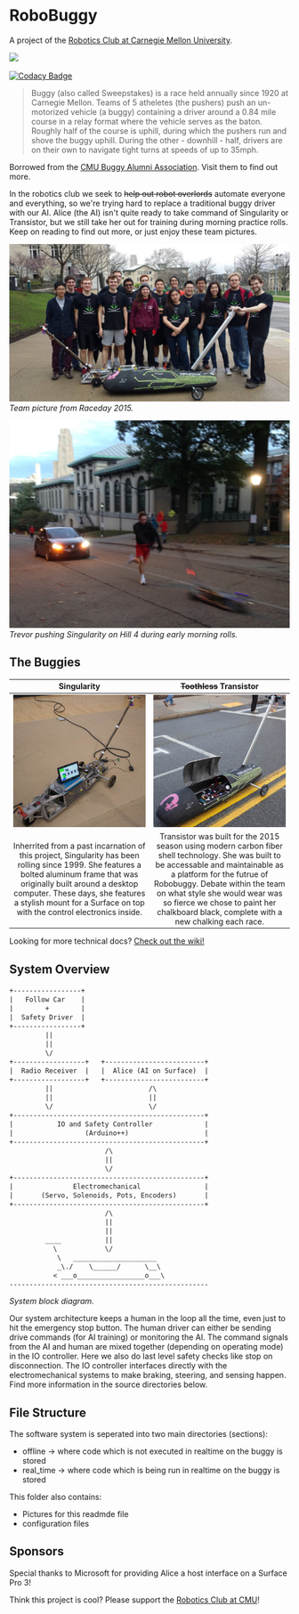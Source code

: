 RoboBuggy
==============

A project of the [Robotics Club at Carnegie Mellon University](https://roboticsclub.org/).

[<img src="https://travis-ci.org/CMU-Robotics-Club/RoboBuggy.svg?branch=master">](https://travis-ci.org/CMU-Robotics-Club/RoboBuggy/builds)

[![Codacy Badge](https://api.codacy.com/project/badge/grade/4026f13cbb954454a4a9abe37fd49587)](https://www.codacy.com/app/Mr-Trevor-Decker/RoboBuggy)

> Buggy (also called Sweepstakes) is a race held annually since 1920 at Carnegie Mellon. Teams of 5 atheletes (the pushers) push an un-motorized vehicle (a buggy) containing a driver around a 0.84 mile course in a relay format where the vehicle serves as the baton. Roughly half of the course is uphill, during which the pushers run and shove the buggy uphill. During the other - downhill - half, drivers are on their own to navigate tight turns at speeds of up to 35mph.

Borrowed from the [CMU Buggy Alumni Association](http://cmubuggy.org/reference/What_is_buggy%3F). Visit them to find out more.

In the robotics club we seek to ~~help out robot overlords~~ automate everyone and everything, so we're trying hard to replace a traditional buggy driver with our AI. Alice (the AI) isn't quite ready to take command of Singularity or Transistor, but we still take her out for training during morning practice rolls. Keep on reading to find out more, or just enjoy these team pictures.

![Team picture from Raceday 2015](readme_team.JPG)
_Team picture from Raceday 2015._

![Trevor pushing RoboBuggy at Fall rolls](readme_rolls.JPG)
_Trevor pushing Singularity on Hill 4 during early morning rolls._

## The Buggies 

<table>
<thead>
<tr>
<th align="center" width="50%">Singularity</th>
<th align="center" width="50%"><del>Toothless</del> Transistor</th>
</tr>
</thead>
<tbody>
<tr>
<td align="center"><img src="readme_singularity.jpg" alt="Singularity the Buggy with Alice the AI" style="max-width:100%;"></td>
<td align="center"><img src="readme_transistor.jpg" alt="Transistor the Buggy" style="max-width:100%;"></td>
</tr>
<tr>
<td align="center">Inherrited from a past incarnation of this project, Singularity has been rolling since 1999. She features a bolted aluminum frame that was originally built around a desktop computer. These days, she features a stylish mount for a Surface on top with the control electronics inside.</td>
<td align="center">Transistor was built for the 2015 season using modern carbon fiber shell technology. She was built to be accessable and maintainable as a platform for the futrue of Robobuggy. Debate within the team on what style she would wear was so fierce we chose to paint her chalkboard black, complete with a new chalking each race.</td>
</tr>
</tbody>
</table>

Looking for more technical docs? [Check out the wiki!](https://github.com/CMU-Robotics-Club/RoboBuggy/wiki)

## System Overview

```
+-----------------+
|   Follow Car    |
|        +        |
|  Safety Driver  |
+-----------------+
         ||
         ||
         \/
+------------------+   +-------------------------+
|  Radio Receiver  |   |  Alice (AI on Surface)  |
+------------------+   +-------------------------+
         ||                        /\
         ||                        ||
         \/                        \/
+------------------------------------------------+
|           IO and Safety Controller             |
|                  (Arduino++)                   |
+------------------------------------------------+
                        /\
                        ||
                        \/
+------------------------------------------------+
|               Electromechanical                |
|       (Servo, Solenoids, Pots, Encoders)       |
+------------------------------------------------+
                        /\
                        ||
                        ||
         ____           ||
           \            \/
            \   _____________________
            _\./    \______/      \__\
           < ___o_________________o___\ 
--------------------------------------------------

```
_System block diagram._

Our system architecture keeps a human in the loop all the time, even just to hit the emergency stop button. The human driver can either be sending drive commands (for AI training) or monitoring the AI. The command signals from the AI and human are mixed together (depending on operating mode) in the IO controller. Here we also do last level safety checks like stop on disconnection. The IO controller interfaces directly with the electromechanical systems to make braking, steering, and sensing happen. Find more information in the source directories below.


## File Structure 

The software system is seperated into two main directories (sections):
* offline -> where code which is not executed in realtime on the buggy is stored
* real_time -> where code which is being run in realtime on the buggy is stored 

This folder also contains: 
* Pictures for this readmde file
* configuration files

## Sponsors

Special thanks to Microsoft for providing Alice a host interface on a Surface Pro 3!

Think this project is cool? Please support the [Robotics Club at CMU](https://roboticsclub.org/sponsors/)!

